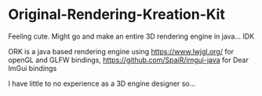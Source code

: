 # Original-Rendering-Kreation-Kit
Feeling cute. Might go and make an entire 3D rendering engine in java... IDK

ORK is a java based rendering engine using https://www.lwjgl.org/ for openGL and GLFW bindings, https://github.com/SpaiR/imgui-java for Dear ImGui bindings 

I have little to no experience as a 3D engine designer so... 

